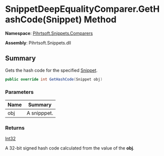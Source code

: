 # SnippetDeepEqualityComparer\.GetHashCode\(Snippet\) Method

**Namespace**: [Pihrtsoft.Snippets.Comparers](../../README.md)

**Assembly**: Pihrtsoft\.Snippets\.dll

## Summary

Gets the hash code for the specified [Snippet](../../../Snippet/README.md)\.

```csharp
public override int GetHashCode(Snippet obj)
```

### Parameters

| Name | Summary |
| ---- | ------- |
| obj | A snipppet\. |

### Returns

[Int32](https://docs.microsoft.com/en-us/dotnet/api/system.int32)

A 32\-bit signed hash code calculated from the value of the **obj**\.